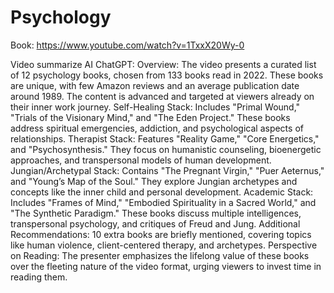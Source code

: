 # Psychology

Book:
https://www.youtube.com/watch?v=1TxxX20Wy-0

Video summarize AI ChatGPT:
Overview: The video presents a curated list of 12 psychology books, chosen from 133 books read in 2022. These books are unique, with few Amazon reviews and an average publication date around 1989. The content is advanced and targeted at viewers already on their inner work journey.
Self-Healing Stack: Includes "Primal Wound," "Trials of the Visionary Mind," and "The Eden Project." These books address spiritual emergencies, addiction, and psychological aspects of relationships.
Therapist Stack: Features "Reality Game," "Core Energetics," and "Psychosynthesis." They focus on humanistic counseling, bioenergetic approaches, and transpersonal models of human development.
Jungian/Archetypal Stack: Contains "The Pregnant Virgin," "Puer Aeternus," and "Young’s Map of the Soul." They explore Jungian archetypes and concepts like the inner child and personal development.
Academic Stack: Includes "Frames of Mind," "Embodied Spirituality in a Sacred World," and "The Synthetic Paradigm." These books discuss multiple intelligences, transpersonal psychology, and critiques of Freud and Jung.
Additional Recommendations: 10 extra books are briefly mentioned, covering topics like human violence, client-centered therapy, and archetypes.
Perspective on Reading: The presenter emphasizes the lifelong value of these books over the fleeting nature of the video format, urging viewers to invest time in reading them.

